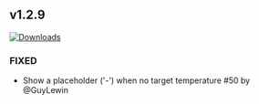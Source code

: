 ## v1.2.9
[![Downloads](https://img.shields.io/github/downloads/artem-sedykh/mini-climate-card/v1.2.8/total.svg)](https://github.com/artem-sedykh/mini-climate-card/releases/tag/v1.2.8)

### FIXED
- Show a placeholder ('-') when no target temperature #50 by @GuyLewin
